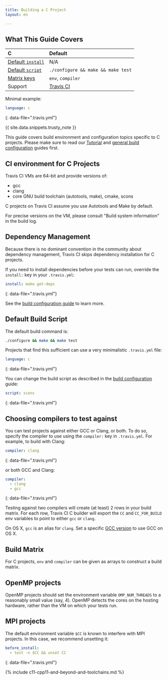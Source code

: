 ```yaml
---
title: Building a C Project
layout: en

---
```


## What This Guide Covers

<aside markdown="block" class="ataglance">

| C                                           | Default                                   |
|:--------------------------------------------|:------------------------------------------|
| [Default `install`](#Dependency-Management) | N/A                                       |
| [Default `script`](#Default-Build-Script)   | `./configure && make && make test`        |
| [Matrix keys](#Build-Matrix)                | `env`, `compiler`                         |
| Support                                     | [Travis CI](mailto:support@travis-ci.com) |

Minimal example:

```yaml
language: c
```
{: data-file=".travis.yml"}

</aside>

{{ site.data.snippets.trusty_note }}

This guide covers build environment and configuration topics specific to C
projects. Please make sure to read our [Tutorial](/user/tutorial/)
and [general build configuration](/user/customizing-the-build/) guides first.

## CI environment for C Projects

Travis CI VMs are 64-bit and provide versions of:

- gcc
- clang
- core GNU build toolchain (autotools, make), cmake, scons

C projects on Travis CI assume you use Autotools and Make by default.

For precise versions on the VM, please consult "Build system information" in the build log.

## Dependency Management

Because there is no dominant convention in the community about dependency
management, Travis CI skips dependency installation for C projects.

If you need to install dependencies before your tests can run, override the
`install:` key in your `.travis.yml`:

```yaml
install: make get-deps
```
{: data-file=".travis.yml"}

See the [build configuration guide](/user/customizing-the-build/) to learn more.

## Default Build Script

The default build command is:

```bash
./configure && make && make test
```

Projects that find this sufficient can use a very minimalistic `.travis.yml` file:

```yaml
language: c
```
{: data-file=".travis.yml"}

You can change the build script as described in the [build
configuration](/user/customizing-the-build/) guide:

```yaml
script: scons
```
{: data-file=".travis.yml"}

## Choosing compilers to test against

You can test projects against either GCC or Clang, or both. To do so, specify
the compiler to use using the `compiler:` key in `.travis.yml`. For example, to
build with Clang:

```yaml
compiler: clang
```
{: data-file=".travis.yml"}

or both GCC and Clang:

```yaml
compiler:
  - clang
  - gcc
```
{: data-file=".travis.yml"}

Testing against two compilers will create (at least) 2 rows in your build
matrix. For each row, Travis CI C builder will export the `CC` and `CC_FOR_BUILD` env variables to
point to either `gcc` or `clang`.

On OS X, `gcc` is an alias for `clang`. Set a specific [GCC version](#gcc-on-os-x) to use GCC on OS X.

## Build Matrix

For C projects, `env` and `compiler` can be given as arrays
to construct a build matrix.

## OpenMP projects

OpenMP projects should set the environment variable `OMP_NUM_THREADS` to a
reasonably small value (say, 4). OpenMP detects the cores on the hosting
hardware, rather than the VM on which your tests run.

## MPI projects

The default environment variable `$CC` is known to interfere with MPI projects.
In this case, we recommend unsetting it:

```yaml
before_install:
  - test -n $CC && unset CC
```
{: data-file=".travis.yml"}

{% include c11-cpp11-and-beyond-and-toolchains.md %}
